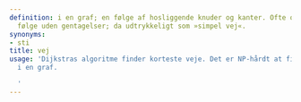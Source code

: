 ```yaml
---
definition: i en graf; en følge af hosliggende knuder og kanter. Ofte om en sådan
  følge uden gentagelser; da udtrykkeligt som »simpel vej«.
synonyms:
- sti
title: vej
usage: 'Dijkstras algoritme finder korteste veje. Det er NP-hårdt at finde en hamiltonvej
  i en graf.

  '
---
```


